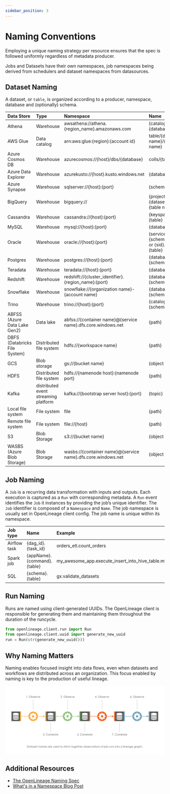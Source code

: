 ```yaml
---
sidebar_position: 3
---
```


# Naming Conventions

Employing a unique naming strategy per resource ensures that the spec is followed uniformly regardless of metadata producer.

Jobs and Datasets have their own namespaces, job namespaces being derived from schedulers and dataset namespaces from datasources.

## Dataset Naming

A dataset, or `table`, is organized according to a producer, namespace, database and (optionally) schema.

| Data Store                    | Type                                 | Namespace                                                    | Name                                                     |
|:------------------------------|:-------------------------------------|:-------------------------------------------------------------|:---------------------------------------------------------|
| Athena                        | Warehouse                            | awsathena://athena.{region_name}.amazonaws.com               | {catalog}.{database}.{table}                             |
| AWS Glue                      | Data catalog                         | arn:aws:glue:{region}:{account id}                           | table/{database name}/{table name}                       |
| Azure Cosmos DB               | Warehouse                            | azurecosmos://{host}/dbs/{database}                          | colls/{table}                                            |
| Azure Data Explorer           | Warehouse                            | azurekusto://{host}.kusto.windows.net                        | {database}/{table}                                       |
| Azure Synapse                 | Warehouse                            | sqlserver://{host}:{port}                                    | {schema}.{table}                                         |
| BigQuery                      | Warehouse                            | bigquery://                                                  | {project id}.{dataset name}.{table name}                 |
| Cassandra                     | Warehouse                            | cassandra://{host}:{port}                                    | {keyspace}.{table}                                       |
| MySQL                         | Warehouse                            | mysql://{host}:{port}                                        | {database}.{table}                                       |
| Oracle                        | Warehouse                            | oracle://{host}:{port}                                       | {serviceName}.{schema}.{table} or {sid}.{schema}.{table} |
| Postgres                      | Warehouse                            | postgres://{host}:{port}                                     | {database}.{schema}.{table}                              |
| Teradata                      | Warehouse                            | teradata://{host}:{port}                                     | {database}.{table}                                       |
| Redshift                      | Warehouse                            | redshift://{cluster_identifier}.{region_name}:{port}         | {database}.{schema}.{table}                              |
| Snowflake                     | Warehouse                            | snowflake://{organization name}-{account name}               | {database}.{schema}.{table}                              |
| Trino                         | Warehouse                            | trino://{host}:{port}                                        | {catalog}.{schema}.{table}                               |
| ABFSS (Azure Data Lake Gen2)  | Data lake                            | abfss://{container name}@{service name}.dfs.core.windows.net | {path}                                                   |
| DBFS (Databricks File System) | Distributed file system              | hdfs://{workspace name}                                      | {path}                                                   |
| GCS                           | Blob storage                         | gs://{bucket name}                                           | {object key}                                             |
| HDFS                          | Distributed file system              | hdfs://{namenode host}:{namenode port}                       | {path}                                                   |
| Kafka                         | distributed event streaming platform | kafka://{bootstrap server host}:{port}                       | {topic}                                                  |
| Local file system             | File system                          | file                                                         | {path}                                                   |
| Remote file system            | File system                          | file://{host}                                                | {path}                                                   |
| S3                            | Blob Storage                         | s3://{bucket name}                                           | {object key}                                             |
| WASBS (Azure Blob Storage)    | Blob Storage                         | wasbs://{container name}@{service name}.dfs.core.windows.net | {object key}                                             |

## Job Naming

A `Job` is a recurring data transformation with inputs and outputs. Each execution is captured as a `Run` with corresponding metadata.
A `Run` event identifies the `Job` it instances by providing the job’s unique identifier.
The `Job` identifier is composed of a `Namespace` and `Name`. The job namespace is usually set in OpenLineage client config. The job name is unique within its namespace.

| Job type     | Name                        | Example                                                    |
|:-------------|:----------------------------|:-----------------------------------------------------------|
| Airflow task | {dag_id}.{task_id}          | orders_etl.count_orders                                    |
| Spark job    | {appName}.{command}.{table} | my_awesome_app.execute_insert_into_hive_table.mydb_mytable |
| SQL          | {schema}.{table}            | gx.validate_datasets                                       |

## Run Naming

Runs are named using client-generated UUIDs. The OpenLineage client is responsible for generating them and maintaining them throughout the duration of the runcycle.

```python
from openlineage.client.run import Run
from openlineage.client.uuid import generate_new_uuid
run = Run(str(generate_new_uuid()))
```

## Why Naming Matters

Naming enables focused insight into data flows, even when datasets and workflows are distributed across an organization. This focus enabled by naming is key to the production of useful lineage.

![image](./naming-correlations.svg)

## Additional Resources

* [The OpenLineage Naming Spec](https://github.com/OpenLineage/OpenLineage/blob/main/spec/Naming.md)
* [What's in a Namespace Blog Post](https://openlineage.io/blog/whats-in-a-namespace/)
